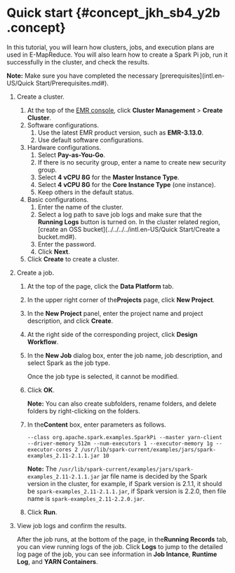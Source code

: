 # Quick start {#concept_jkh_sb4_y2b .concept}

In this tutorial, you will learn how clusters, jobs, and execution plans are used in E-MapReduce. You will also learn how to create a Spark Pi job, run it successfully in the cluster, and check the results.

**Note:** Make sure you have completed the necessary [prerequisites](intl.en-US/Quick Start/Prerequisites.md#).

1.  Create a cluster.
    1.  At the top of the [EMR console](https://emr.console.aliyun.com/), click **Cluster Management** \> **Create Cluster**.
    2.  Software configurations.
        1.  Use the latest EMR product version, such as **EMR-3.13.0**.
        2.  Use default software configurations.
    3.  Hardware configurations.
        1.  Select **Pay-as-You-Go**.
        2.  If there is no security group, enter a name to create new security group.
        3.  Select **4 vCPU 8G** for the **Master Instance Type**.
        4.  Select **4 vCPU 8G** for the **Core Instance Type** \(one instance\).
        5.  Keep others in the default status.
    4.  Basic configurations.
        1.  Enter the name of the cluster.
        2.  Select a log path to save job logs and make sure that the **Running Logs** button is turned on. In the cluster related region, [create an OSS bucket](../../../../intl.en-US/Quick Start/Create a bucket.md#).
        3.  Enter the password.
        4.  Click **Next**.
    5.  Click **Create** to create a cluster.
2.  Create a job.
    1.  At the top of the page, click the **Data Platform** tab.
    2.  In the upper right corner of the**Projects** page, click **New Project**.
    3.  In the **New Project** panel, enter the project name and project description, and click **Create**.
    4.  At the right side of the corresponding project, click **Design Workflow**.
    5.  In the **New Job** dialog box, enter the job name, job description, and select Spark as the job type.

        Once the job type is selected, it cannot be modified.

    6.  Click **OK**.

        **Note:** You can also create subfolders, rename folders, and delete folders by right-clicking on the folders.

    7.  In the**Content** box, enter parameters as follows.

        ```
        --class org.apache.spark.examples.SparkPi --master yarn-client --driver-memory 512m --num-executors 1 --executor-memory 1g --executor-cores 2 /usr/lib/spark-current/examples/jars/spark-examples_2.11-2.1.1.jar 10
        ```

        **Note:** The `/usr/lib/spark-current/examples/jars/spark-examples_2.11-2.1.1.jar` jar file name is decided by the Spark version in the cluster, for example, if Spark version is 2.1.1, it should be `spark-examples_2.11-2.1.1.jar`, if Spark version is 2.2.0, then file name is `spark-examples_2.11-2.2.0.jar`.

    8.  Click **Run**.
3.  View job logs and confirm the results.

    After the job runs, at the bottom of the page, in the**Running Records** tab, you can view running logs of the job. Click **Logs** to jump to the detailed log page of the job, you can see information in **Job Intance**, **Runtime Log**, and **YARN Containers**.


